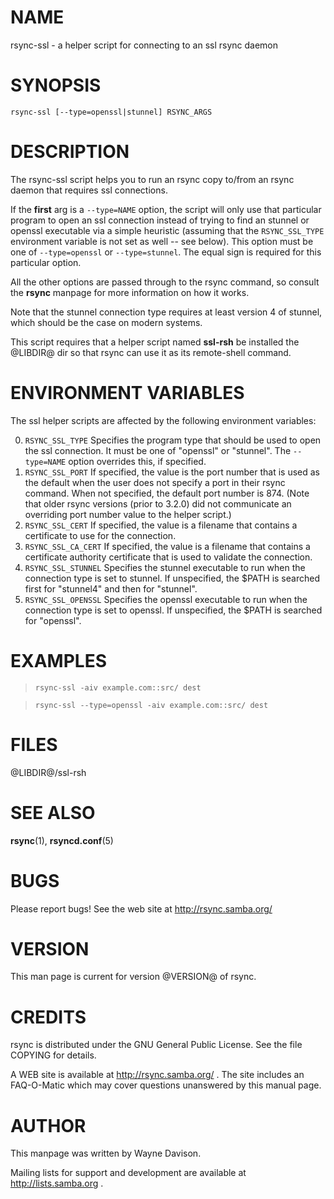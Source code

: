 # NAME

rsync-ssl - a helper script for connecting to an ssl rsync daemon

# SYNOPSIS

```
rsync-ssl [--type=openssl|stunnel] RSYNC_ARGS
```

# DESCRIPTION

The rsync-ssl script helps you to run an rsync copy to/from an rsync daemon
that requires ssl connections.

If the **first** arg is a `--type=NAME` option, the script will only use that
particular program to open an ssl connection instead of trying to find an
stunnel or openssl executable via a simple heuristic (assuming that the
`RSYNC_SSL_TYPE` environment variable is not set as well -- see below).  This
option must be one of `--type=openssl` or `--type=stunnel`.  The equal sign is
required for this particular option.

All the other options are passed through to the rsync command, so consult the
**rsync** manpage for more information on how it works.

Note that the stunnel connection type requires at least version 4 of stunnel,
which should be the case on modern systems.

This script requires that a helper script named **ssl-rsh** be installed the
@LIBDIR@ dir so that rsync can use it as its remote-shell command.

# ENVIRONMENT VARIABLES

The ssl helper scripts are affected by the following environment variables:

0.  `RSYNC_SSL_TYPE` Specifies the program type that should be used to open the
    ssl connection.  It must be one of "openssl" or "stunnel".  The
    `--type=NAME` option overrides this, if specified.
0.  `RSYNC_SSL_PORT` If specified, the value is the port number that is used as
    the default when the user does not specify a port in their rsync command.
    When not specified, the default port number is 874.  (Note that older rsync
    versions (prior to 3.2.0) did not communicate an overriding port number
    value to the helper script.)
0.  `RSYNC_SSL_CERT` If specified, the value is a filename that contains a
    certificate to use for the connection.
0.  `RSYNC_SSL_CA_CERT` If specified, the value is a filename that contains a
    certificate authority certificate that is used to validate the connection.
0.  `RSYNC_SSL_STUNNEL` Specifies the stunnel executable to run when the
    connection type is set to stunnel.  If unspecified, the $PATH is searched
    first for "stunnel4" and then for "stunnel".
0.  `RSYNC_SSL_OPENSSL` Specifies the openssl executable to run when the
    connection type is set to openssl.  If unspecified, the $PATH is searched
    for "openssl".

# EXAMPLES

>     rsync-ssl -aiv example.com::src/ dest

>     rsync-ssl --type=openssl -aiv example.com::src/ dest

# FILES

@LIBDIR@/ssl-rsh

# SEE ALSO

**rsync**(1), **rsyncd.conf**(5)

# BUGS

Please report bugs! See the web site at http://rsync.samba.org/

# VERSION

This man page is current for version @VERSION@ of rsync.

# CREDITS

rsync is distributed under the GNU General Public License.  See the file
COPYING for details.

A WEB site is available at http://rsync.samba.org/ .  The site includes an
FAQ-O-Matic which may cover questions unanswered by this manual page.

# AUTHOR

This manpage was written by Wayne Davison.

Mailing lists for support and development are available at
http://lists.samba.org .

